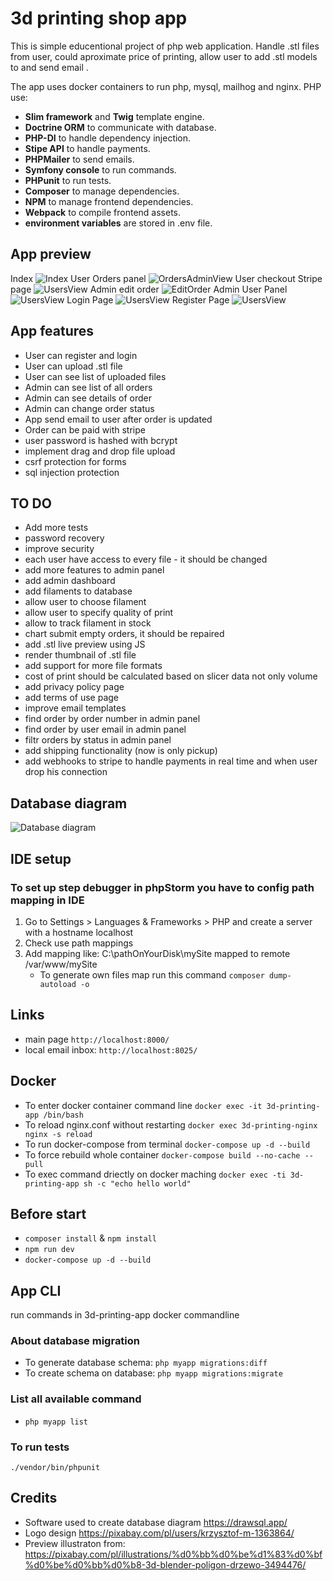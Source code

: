 # 3d printing shop app
This is simple educentional project of php web application.
Handle .stl files from user, could aproximate price of printing, allow user to add .stl models to  and send email .

The app uses docker containers to run php, mysql, mailhog and nginx.
PHP use:
- **Slim framework** and **Twig** template engine.
- **Doctrine ORM** to communicate with database.
- **PHP-DI** to handle dependency injection.
- **Stipe API** to handle payments.
- **PHPMailer** to send emails.
- **Symfony console** to run commands.
- **PHPunit** to run tests.
- **Composer** to manage dependencies.
- **NPM** to manage frontend dependencies.
- **Webpack** to compile frontend assets.
- **environment variables** are stored in .env file.

## App preview
Index
![Index](img/index.png)
User Orders panel
![OrdersAdminView](img/AdminViewOrdersPage.png)
User checkout Stripe page
![UsersView](img/payments.png)
Admin edit order
![EditOrder](img/AdminViewEditOrder.png)
Admin User Panel
![UsersView](img/users.png)
Login Page
![UsersView](img/login.png)
Register Page
![UsersView](img/register.png)




## App features
* User can register and login
* User can upload .stl file
* User can see list of uploaded files
* Admin can see list of all orders
* Admin can see details of order
* Admin can change order status
* App send email to user after order is updated
* Order can be paid with stripe
* user password is hashed with bcrypt
* implement drag and drop file upload
* csrf protection for forms
* sql injection protection


## TO DO
* Add more tests
* password recovery 
* improve security
* each user have access to every file - it should be changed
* add more features to admin panel
* add admin dashboard
* add filaments to database
* allow user to choose filament
* allow user to specify quality of print
* allow to track filament in stock
* chart submit empty orders, it should be repaired
* add .stl live preview using JS
* render thumbnail of .stl file
* add support for more file formats
* cost of print should be calculated based on slicer data not only volume
* add privacy policy page
* add terms of use page
* improve email templates
* find order by order number in admin panel
* find order by user email in admin panel
* filtr orders by status in admin panel
* add shipping functionality (now is only pickup)
* add webhooks to stripe to handle payments in real time and when user drop his connection

## Database diagram
![Database diagram](img/databaseDiagram.png)
## IDE setup
### To set up step debugger in phpStorm you have to config path mapping in IDE
1. Go to Settings > Languages & Frameworks > PHP and create a server with a hostname localhost
2. Check use path mappings
3. Add mapping like: C:\pathOnYourDisk\mySite mapped to remote /var/www/mySite
   * To generate own files map run this command
   ```composer dump-autoload -o```
## Links
* main page ```http://localhost:8000/```
* local email inbox:
```http://localhost:8025/```

  
## Docker
* To enter docker container command line
```docker exec -it 3d-printing-app /bin/bash```
* To reload nginx.conf without restarting
```docker exec 3d-printing-nginx nginx -s reload```
* To run docker-compose from terminal
```docker-compose up -d --build```
* To force rebuild whole container
```docker-compose build --no-cache --pull```
* To exec command driectly on docker maching
```docker exec -ti 3d-printing-app sh -c "echo hello world"```

## Before start
*  ```composer install``` & ```npm install```
* ```npm run dev```
* ```docker-compose up -d --build```
## App CLI 
run commands in 3d-printing-app docker commandline
### About database migration
* To generate database schema: ```php myapp migrations:diff```
* To create schema on database: ```php myapp migrations:migrate```

### List all available command
* ```php myapp list```




### To run tests
```./vendor/bin/phpunit```

## Credits
 * Software used to create database diagram
 https://drawsql.app/
 * Logo design https://pixabay.com/pl/users/krzysztof-m-1363864/
 * Preview illustraton from: https://pixabay.com/pl/illustrations/%d0%bb%d0%be%d1%83%d0%bf%d0%be%d0%bb%d0%b8-3d-blender-poligon-drzewo-3494476/
